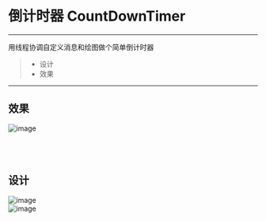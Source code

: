 # 倒计时器 CountDownTimer
------

用线程协调自定义消息和绘图做个简单倒计时器
> * 设计
> * 效果

------
## 效果
![image](https://github.com/luguanxing/Windows-C-Projects/blob/master/21-%E5%80%92%E8%AE%A1%E6%97%B6%E5%99%A8/pictures/countdowntimer.gif?raw=true)<br>
<br><br><br>
## 设计
![image](https://github.com/luguanxing/Windows-C-Projects/blob/master/21-%E5%80%92%E8%AE%A1%E6%97%B6%E5%99%A8/pictures/0.jpg?raw=true)<br>
![image](https://github.com/luguanxing/Windows-C-Projects/blob/master/21-%E5%80%92%E8%AE%A1%E6%97%B6%E5%99%A8/pictures/1.jpg?raw=true)<br>
<br><br><br>



